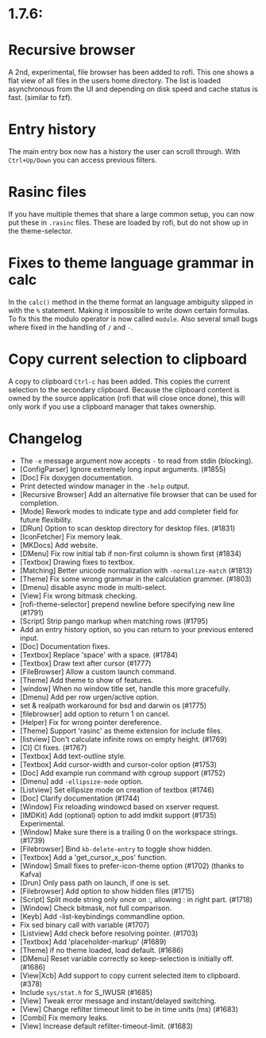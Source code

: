 # 1.7.6: 


# Recursive browser

A 2nd, experimental, file browser has been added to rofi. This one shows a flat
view of all files in the users home directory. The list is loaded asynchronous
from the UI and depending on disk speed and cache status is fast. (similar to fzf). 

# Entry history

The main entry box now has a history the user can scroll through. With
`Ctrl+Up/Down` you can access previous filters.

# Rasinc files

If you have multiple themes that share a large common setup, you can now put these in
`.rasinc` files. These are loaded by rofi, but do not show up in the theme-selector.

# Fixes to theme language grammar in calc 

In the `calc()` method in the theme format an language ambiguity slipped in with the 
`%` statement. Making it impossible to write down certain formulas. To fix this the modulo 
operator is now called `module`.  Also several small bugs where fixed in the
handling of `/` and `-`. 

# Copy current selection to clipboard

A copy to clipboard `Ctrl-c` has been added. This copies the current selection
to the secondary clipboard. Because the clipboard content is owned by the source
application (rofi that will close once done), this will only work if you use a
clipboard manager that takes ownership.


# Changelog

 * The `-e` message argument now accepts `-` to read from stdin (blocking).
 * [ConfigParser] Ignore extremely long input arguments. (#1855)
 * [Doc] Fix doxygen documentation.
 * Print detected window manager in the  `-help` output.
 * [Recursive Browser] Add an alternative file browser that can be used for completion.
 * [Mode] Rework modes to indicate type and add completer field for future flexibility.
 * [DRun] Option to scan desktop directory for desktop files. (#1831)
 * [IconFetcher] Fix memory leak.
 * [MKDocs] Add website.
 * [DMenu] Fix row initial tab if non-first column is shown first (#1834)
 * [Textbox] Drawing fixes to textbox.
 * [Matching] Better unicode normalization with `-normalize-match` (#1813)
 * [Theme] Fix some wrong grammar in the calculation grammer. (#1803)
 * [Dmenu] disable async mode in multi-select.
 * [View] Fix wrong bitmask checking.
 * [rofi-theme-selector] prepend newline before specifying new line (#1791)
 * [Script] Strip pango markup when matching rows (#1795)
 * Add an entry history option, so you can return to your previous entered input.
 * [Doc] Documentation fixes.
 * [Textbox] Replace 'space' with a space. (#1784)
 * [Textbox] Draw text after cursor (#1777)
 * [FileBrowser] Allow a custom launch command.
 * [Theme] Add theme to show of features.
 * [window] When no window title set, handle this more gracefully.
 * [Dmenu] Add per row urgen/active option.
 * set & realpath workaround for bsd and darwin os (#1775)
 * [filebrowser] add option to return 1 on cancel.
 * [Helper] Fix for wrong pointer dereference.
 * [Theme] Support 'rasinc' as theme extension for include files.
 * [listview] Don't calculate infinite rows on empty height. (#1769)
 * [CI] CI fixes. (#1767)
 * [Textbox] Add text-outline style.
 * [Textbox] Add cursor-width and cursor-color option (#1753)
 * [Doc] Add example run command with cgroup support (#1752)
 * [Dmenu] add `-ellipsize-mode` option.
 * [Listview] Set ellipsize mode on creation of textbox (#1746) 
 * [Doc] Clarify documentation (#1744)
 * [Window] Fix reloading windowcd based on xserver request.
 * [IMDKit] Add (optional) option to add imdkit support (#1735)  Experimental.
 * [Window] Make sure there is a trailing 0 on the workspace strings. (#1739)
 * [Filebrowser]  Bind `kb-delete-entry` to toggle show hidden.
 * [Textbox] Add a 'get_cursor_x_pos' function.
 * [Window] Small fixes to prefer-icon-theme option (#1702) (thanks to Kafva)
 * [Drun] Only pass path on launch, if one is set.
 * [Filebrowser] Add option to show hidden files (#1715)
 * [Script] Split mode string only once on :, allowing : in right part. (#1718)
 * [Window] Check bitmask, not full comparison.
 * [Keyb] Add -list-keybindings commandline option.
 * Fix sed binary call with variable (#1707)
 * [Listview] Add check before resolving pointer. (#1703)
 * [Textbox] Add 'placeholder-markup' (#1689)
 * [Theme] if no theme loaded, load default. (#1686)
 * [DMenu] Reset variable correctly so keep-selection is initially off. (#1686)
 * [View|Xcb] Add support to copy current selected item to clipboard. (#378)
 * Include `sys/stat.h` for S_IWUSR (#1685)
 * [View] Tweak error message and instant/delayed switching.
 * [View] Change refilter timeout limit to be in time units (ms) (#1683)
 * [Combi] Fix memory leaks.
 * [View] Increase default refilter-timeout-limit. (#1683)
